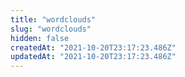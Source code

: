 ```yaml
---
title: "wordclouds"
slug: "wordclouds"
hidden: false
createdAt: "2021-10-20T23:17:23.486Z"
updatedAt: "2021-10-20T23:17:23.486Z"
---
```

